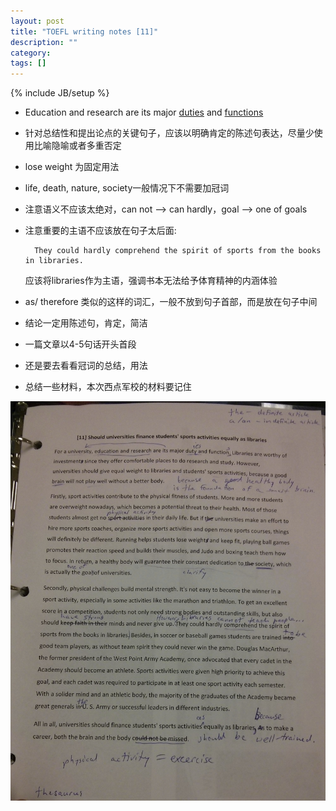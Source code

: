 ```yaml
---
layout: post
title: "TOEFL writing notes [11]"
description: ""
category: 
tags: []
---
```

{% include JB/setup %}

* Education and research are its major <u>duties</u> and <u>functions</u>
* 针对总结性和提出论点的关键句子，应该以明确肯定的陈述句表达，尽量少使用比喻隐喻或者多重否定
* lose weight 为固定用法
* life, death, nature, society一般情况下不需要加冠词
* 注意语义不应该太绝对，can not --> can hardly，goal --> one of goals
* 注意重要的主语不应该放在句子太后面:
	
	 	They could hardly comprehend the spirit of sports from the books in libraries.
	 	
	 应该将libraries作为主语，强调书本无法给予体育精神的内涵体验
	 
* as/ therefore 类似的这样的词汇，一般不放到句子首部，而是放在句子中间
* 结论一定用陈述句，肯定，简洁
* 一篇文章以4-5句话开头首段
* 还是要去看看冠词的总结，用法
* 总结一些材料，本次西点军校的材料要记住


![morning](/img/uploads/2013/09/IMG_0079.jpg)
